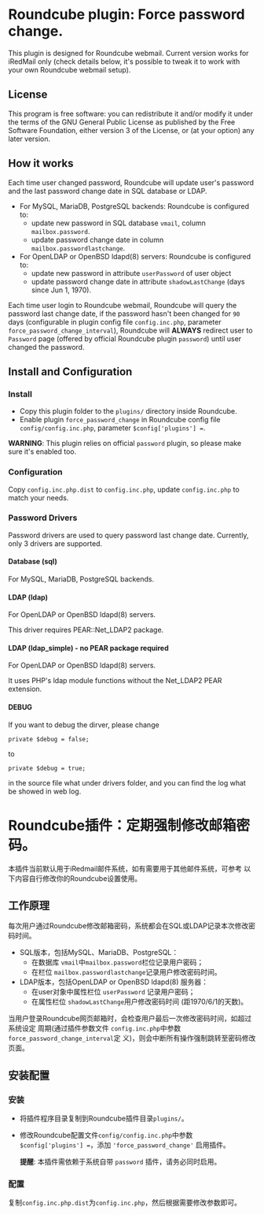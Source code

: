 # Roundcube plugin: Force password change.

This plugin is designed for Roundcube webmail. Current version works for
iRedMail only (check details below, it's possible to tweak it to work with
your own Roundcube webmail setup).

## License

This program is free software: you can redistribute it and/or modify
it under the terms of the GNU General Public License as published by
the Free Software Foundation, either version 3 of the License, or
(at your option) any later version.

## How it works

Each time user changed password, Roundcube will update user's password and
the last password change date in SQL database or LDAP.

* For MySQL, MariaDB, PostgreSQL backends: Roundcube is configured to:
    * update new password in SQL database `vmail`, column `mailbox.password`.
    * update password change date in column `mailbox.passwordlastchange`.
* For OpenLDAP or OpenBSD ldapd(8) servers: Roundcube is configured to:
    * update new password in attribute `userPassword` of user object
    * update password change date in attribute `shadowLastChange` (days since
      Jun 1, 1970).

Each time user login to Roundcube webmail, Roundcube will query the password
last change date, if the password hasn't been changed for `90` days
(configurable in plugin config file `config.inc.php`, parameter
`force_password_change_interval`), Roundcube will __ALWAYS__ redirect user to
`Password` page (offered by official Roundcube plugin `password`) until user
changed the password.

## Install and Configuration

### Install

* Copy this plugin folder to the `plugins/` directory inside Roundcube.
* Enable plugin `force_password_change` in Roundcube config file
  `config/config.inc.php`, parameter `$config['plugins'] =`.

__WARNING__: This plugin relies on official `password` plugin, so please make
sure it's enabled too.

### Configuration

Copy `config.inc.php.dist` to `config.inc.php`, update `config.inc.php` to
match your needs.

### Password Drivers

Password drivers are used to query password last change date. Currently, only 3
drivers are supported.

#### Database (sql)

For MySQL, MariaDB, PostgreSQL backends.

#### LDAP (ldap)

For OpenLDAP or OpenBSD ldapd(8) servers.

This driver requires PEAR::Net_LDAP2 package.

#### LDAP (ldap_simple) - no PEAR package required

For OpenLDAP or OpenBSD ldapd(8) servers.

It uses PHP's ldap module functions without the Net_LDAP2 PEAR extension.

#### DEBUG

If you want to debug the dirver, please change 

```private $debug = false;```

to

```private $debug = true;```

in the source file what under drivers folder, and you can find the log what be showed in web log.

# Roundcube插件：定期强制修改邮箱密码。

本插件当前默认用于iRedmail邮件系统，如有需要用于其他邮件系统，可参考
以下内容自行修改你的Roundcube设置使用。

## 工作原理

每次用户通过Roundcube修改邮箱密码，系统都会在SQL或LDAP记录本次修改密码时间。

* SQL版本，包括MySQL、MariaDB、PostgreSQL：
    * 在数据库 `vmail`中`mailbox.password`栏位记录用户密码；
    * 在栏位 `mailbox.passwordlastchange`记录用户修改密码时间。
* LDAP版本，包括OpenLDAP or OpenBSD ldapd(8) 服务器：
    * 在user对象中属性栏位 `userPassword` 记录用户密码；
    * 在属性栏位 `shadowLastChange`用户修改密码时间 (距1970/6/1的天数)。

当用户登录Roundcube网页邮箱时，会检查用户最后一次修改密码时间，如超过系统设定
周期(通过插件参数文件 `config.inc.php`中参数`force_password_change_interval`定
义)，则会中断所有操作强制跳转至密码修改页面。

## 安装配置

### 安装

* 将插件程序目录复制到Roundcube插件目录`plugins/`。
* 修改Roundcube配置文件`config/config.inc.php`中参数`$config['plugins'] =`，添加 `'force_password_change'` 启用插件。

    __提醒__: 本插件需依赖于系统自带 `password` 插件，请务必同时启用。

### 配置

复制`config.inc.php.dist`为`config.inc.php`，然后根据需要修改参数即可。